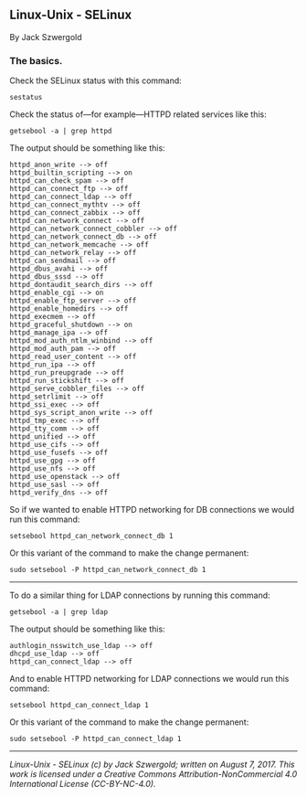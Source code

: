 ## Linux-Unix - SELinux

By Jack Szwergold

### The basics.

Check the SELinux status with this command:

    sestatus

Check the status of—for example—HTTPD related services like this:

	getsebool -a | grep httpd

The output should be something like this:

	httpd_anon_write --> off
	httpd_builtin_scripting --> on
	httpd_can_check_spam --> off
	httpd_can_connect_ftp --> off
	httpd_can_connect_ldap --> off
	httpd_can_connect_mythtv --> off
	httpd_can_connect_zabbix --> off
	httpd_can_network_connect --> off
	httpd_can_network_connect_cobbler --> off
	httpd_can_network_connect_db --> off
	httpd_can_network_memcache --> off
	httpd_can_network_relay --> off
	httpd_can_sendmail --> off
	httpd_dbus_avahi --> off
	httpd_dbus_sssd --> off
	httpd_dontaudit_search_dirs --> off
	httpd_enable_cgi --> on
	httpd_enable_ftp_server --> off
	httpd_enable_homedirs --> off
	httpd_execmem --> off
	httpd_graceful_shutdown --> on
	httpd_manage_ipa --> off
	httpd_mod_auth_ntlm_winbind --> off
	httpd_mod_auth_pam --> off
	httpd_read_user_content --> off
	httpd_run_ipa --> off
	httpd_run_preupgrade --> off
	httpd_run_stickshift --> off
	httpd_serve_cobbler_files --> off
	httpd_setrlimit --> off
	httpd_ssi_exec --> off
	httpd_sys_script_anon_write --> off
	httpd_tmp_exec --> off
	httpd_tty_comm --> off
	httpd_unified --> off
	httpd_use_cifs --> off
	httpd_use_fusefs --> off
	httpd_use_gpg --> off
	httpd_use_nfs --> off
	httpd_use_openstack --> off
	httpd_use_sasl --> off
	httpd_verify_dns --> off

So if we wanted to enable HTTPD networking for DB connections we would run this command:

	setsebool httpd_can_network_connect_db 1

Or this variant of the command to make the change permanent:

	sudo setsebool -P httpd_can_network_connect_db 1

***

To do a similar thing for LDAP connections by running this command:

	getsebool -a | grep ldap

The output should be something like this:

	authlogin_nsswitch_use_ldap --> off
	dhcpd_use_ldap --> off
	httpd_can_connect_ldap --> off

And to enable HTTPD networking for LDAP connections we would run this command:

	setsebool httpd_can_connect_ldap 1

Or this variant of the command to make the change permanent:

	sudo setsebool -P httpd_can_connect_ldap 1

***

*Linux-Unix - SELinux (c) by Jack Szwergold; written on August 7, 2017. This work is licensed under a Creative Commons Attribution-NonCommercial 4.0 International License (CC-BY-NC-4.0).*
